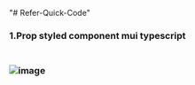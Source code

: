 "# Refer-Quick-Code" 

<h3>1.Prop styled component mui typescript<h3>
 <br/>
<img src="https://user-images.githubusercontent.com/97892253/197729845-0f7b4a51-12af-4b4c-86ec-2ac2bf68c68b.png" alt="image" />
